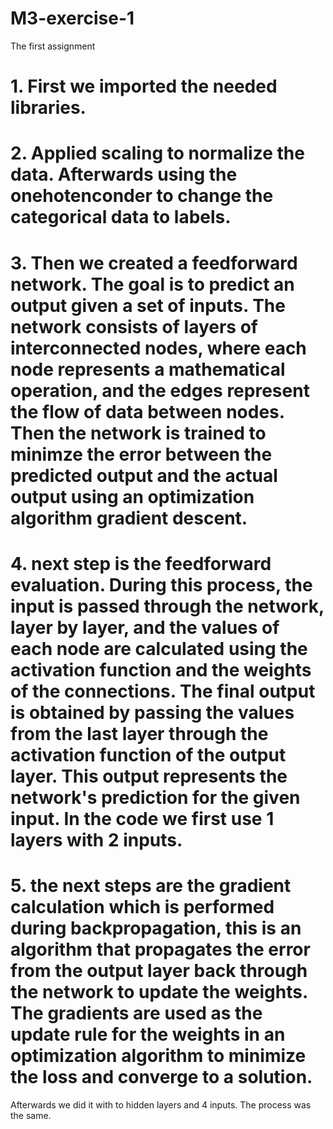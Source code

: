 # M3-exercise-1
The first assignment 


# 1. First we imported the needed libraries.
# 2. Applied scaling to normalize the data. Afterwards using the onehotenconder to change the categorical data to labels. 
# 3. Then we created a feedforward network. The goal is to predict an output given a set of inputs. The network consists of layers of interconnected nodes, where each node represents a mathematical operation, and the edges represent the flow of data between nodes. Then the network is trained to minimze the error between the predicted output and the actual output using an optimization algorithm gradient descent.
# 4. next step is the feedforward evaluation. During this process, the input is passed through the network, layer by layer, and the values of each node are calculated using the activation function and the weights of the connections. The final output is obtained by passing the values from the last layer through the activation function of the output layer. This output represents the network's prediction for the given input. In the code we first use 1 layers with 2 inputs. 
# 5. the next steps are the gradient calculation which is performed during backpropagation, this is an algorithm that propagates the error from the output layer back through the network to update the weights. The gradients are used as the update rule for the weights in an optimization algorithm to minimize the loss and converge to a solution.

Afterwards we did it with to hidden layers and 4 inputs. The process was the same. 
